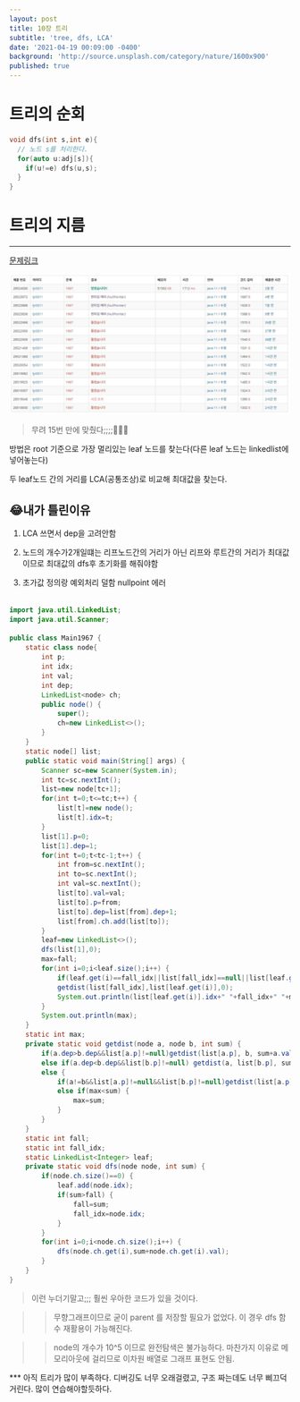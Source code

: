 ```yaml
---
layout: post
title: 10장 트리
subtitle: 'tree, dfs, LCA'
date: '2021-04-19 00:09:00 -0400'
background: 'http://source.unsplash.com/category/nature/1600x900'
published: true
---
```


# 트리의 순회 

``` c
void dfs(int s,int e){
  // 노드 s를 처리한다.
  for(auto u:adj[s]){
    if(u!=e) dfs(u,s);
  }
}
```

# 트리의 지름
---

[문제링크](https://www.acmicpc.net/problem/1967)

![캡쳐](./img/posts/Post0419.JPG)

> 무려 15번 만에 맞췄다;;;;🤣🤣🤣


방법은 root 기준으로 가장 멀리있는 leaf 노드를 찾는다(다른 leaf 노드는 linkedlist에 넣어놓는다)

두 leaf노드 간의 거리를 LCA(공통조상)로 비교해 최대값을 찾는다.


## 😂내가 틀린이유

1. LCA 쓰면서 dep을 고려안함

2. 노드의 개수가2개일떄는 리프노드간의 거리가 아닌 리프와 루트간의 거리가 최대값이므로 최대값의 dfs후 초기화를 해줘야함

3. 초가값 정의랑 예외처리 덜함 nullpoint 에러 


```java

import java.util.LinkedList;
import java.util.Scanner;

public class Main1967 {
	static class node{
		int p;
		int idx;
		int val;
		int dep;
		LinkedList<node> ch;
		public node() {
			super();
			ch=new LinkedList<>();
		}
	}
	static node[] list;
	public static void main(String[] args) {
		Scanner sc=new Scanner(System.in);
		int tc=sc.nextInt();
		list=new node[tc+1];
		for(int t=0;t<=tc;t++) {
			list[t]=new node();
			list[t].idx=t;
		}
		list[1].p=0;
		list[1].dep=1;
		for(int t=0;t<tc-1;t++) {
			int from=sc.nextInt();
			int to=sc.nextInt();
			int val=sc.nextInt();
			list[to].val=val;
			list[to].p=from;
			list[to].dep=list[from].dep+1;
			list[from].ch.add(list[to]);
		}
		leaf=new LinkedList<>();
		dfs(list[1],0);
		max=fall;
		for(int i=0;i<leaf.size();i++) {
			if(leaf.get(i)==fall_idx||list[fall_idx]==null||list[leaf.get(i)]==null)continue;
			getdist(list[fall_idx],list[leaf.get(i)],0);
			System.out.println(list[leaf.get(i)].idx+" "+fall_idx+" "+max);
		}
		System.out.println(max);
	}
	static int max;
	private static void getdist(node a, node b, int sum) {
		if(a.dep>b.dep&&list[a.p]!=null)getdist(list[a.p], b, sum+a.val);
		else if(a.dep<b.dep&&list[b.p]!=null) getdist(a, list[b.p], sum+b.val);
		else {
			if(a!=b&&list[a.p]!=null&&list[b.p]!=null)getdist(list[a.p], list[b.p], sum+a.val+b.val);
			else if(max<sum) {
				max=sum;
			}
		}
	}
	static int fall;
	static int fall_idx;
	static LinkedList<Integer> leaf;
	private static void dfs(node node, int sum) {
		if(node.ch.size()==0) {
			leaf.add(node.idx);
			if(sum>fall) {
				fall=sum;
				fall_idx=node.idx;
			}
		}
		for(int i=0;i<node.ch.size();i++) {
			dfs(node.ch.get(i),sum+node.ch.get(i).val);
		}
	}
}


```

> 이런 누더기말고;;; 훨씬 우아한 코드가 있을 것이다. 

>> 무향그래프이므로 굳이 parent 를 저장할 필요가 없었다. 이 경우 dfs 함수 재활용이 가능해진다.

>> node의 개수가 10^5 이므로 완전탐색은 불가능하다. 마찬가지 이유로 메모리아웃에 걸리므로 이차원 배열로 그래프 표현도 안됨.


*** 아직 트리가 많이 부족하다. 디버깅도 너무 오래걸렸고, 구조 짜는데도 너무 삐끄덕 거린다. 많이 연습해야할듯하다.
